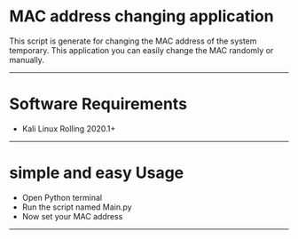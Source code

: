 # MAC address changing application

This script is generate for changing the MAC address of the system temporary.
This application you can easily change the MAC randomly or manually.
<hr>

<h1>Software Requirements</h1>
<ul>
  <li>Kali Linux Rolling 2020.1+</li>
 </ul>
<hr>

<h1>simple and easy Usage</h1>
<ul>
  <li>Open Python terminal</li>
  <li>Run the script named Main.py</li>
  <li>Now set your MAC address</li>
</ul>
<hr>
